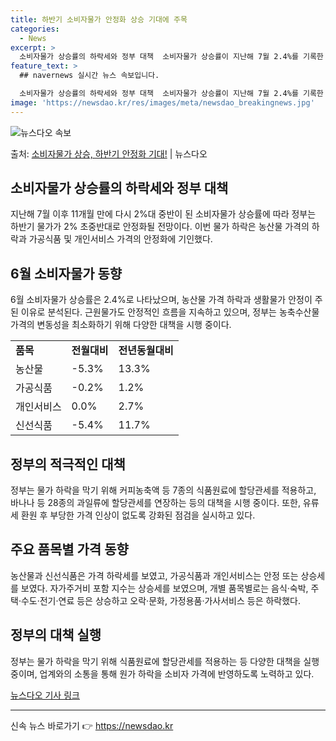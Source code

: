 ```yaml
---
title: 하반기 소비자물가 안정화 상승 기대에 주목
categories:
  - News
excerpt: >
  소비자물가 상승률의 하락세와 정부 대책  소비자물가 상승률이 지난해 7월 2.4%를 기록한 이후 11개월 만…
feature_text: >
  ## navernews 실시간 뉴스 속보입니다.

  소비자물가 상승률의 하락세와 정부 대책  소비자물가 상승률이 지난해 7월 2.4%를 기록한 이후 11개월 만…
image: 'https://newsdao.kr/res/images/meta/newsdao_breakingnews.jpg'
---
```


![뉴스다오 속보](https://newsdao.kr/res/images/meta/newsdao_breakingnews.jpg)

<p>출처: <a href="https://newsdao.kr/4550" rel="dofollow">소비자물가 상승, 하반기 안정화 기대!</a> | 뉴스다오</p>

<h2 data-ke-size="size26">소비자물가 상승률의 하락세와 정부 대책</h2>
<p data-ke-size="size16">지난해 7월 이후 11개월 만에 다시 2%대 중반이 된 소비자물가 상승률에 따라 정부는 하반기 물가가 2% 초중반대로 안정화될 전망이다. 이번 물가 하락은 농산물 가격의 하락과 가공식품 및 개인서비스 가격의 안정화에 기인했다.</p>

<h2 data-ke-size="size26">6월 소비자물가 동향</h2>
<p data-ke-size="size16">6월 소비자물가 상승률은 2.4%로 나타났으며, 농산물 가격 하락과 생활물가 안정이 주된 이유로 분석된다. 근원물가도 안정적인 흐름을 지속하고 있으며, 정부는 농축수산물 가격의 변동성을 최소화하기 위해 다양한 대책을 시행 중이다.</p>

<table>
    <tr>
        <td><b>품목</b></td>
        <td><b>전월대비</b></td>
        <td><b>전년동월대비</b></td>
    </tr>
    <tr>
        <td>농산물</td>
        <td>-5.3%</td>
        <td>13.3%</td>
    </tr>
    <tr>
        <td>가공식품</td>
        <td>-0.2%</td>
        <td>1.2%</td>
    </tr>
    <tr>
        <td>개인서비스</td>
        <td>0.0%</td>
        <td>2.7%</td>
    </tr>
    <tr>
        <td>신선식품</td>
        <td>-5.4%</td>
        <td>11.7%</td>
    </tr>
</table>

<h2 data-ke-size="size26">정부의 적극적인 대책</h2>
<p data-ke-size="size16">정부는 물가 하락을 막기 위해 커피농축액 등 7종의 식품원료에 할당관세를 적용하고, 바나나 등 28종의 과일류에 할당관세를 연장하는 등의 대책을 시행 중이다. 또한, 유류세 환원 후 부당한 가격 인상이 없도록 강화된 점검을 실시하고 있다.</p>

<h2 data-ke-size="size26">주요 품목별 가격 동향</h2>
<p data-ke-size="size16">농산물과 신선식품은 가격 하락세를 보였고, 가공식품과 개인서비스는 안정 또는 상승세를 보였다. 자가주거비 포함 지수는 상승세를 보였으며, 개별 품목별로는 음식·숙박, 주택·수도·전기·연료 등은 상승하고 오락·문화, 가정용품·가사서비스 등은 하락했다.</p>

<h2 data-ke-size="size26">정부의 대책 실행</h2>
<p data-ke-size="size16">정부는 물가 하락을 막기 위해 식품원료에 할당관세를 적용하는 등 다양한 대책을 실행 중이며, 업계와의 소통을 통해 원가 하락을 소비자 가격에 반영하도록 노력하고 있다.</p>
<p data-ke-size="size16"><a href="https://newsdao.kr/4550">뉴스다오 기사 링크</a></p>
<hr> 

신속 뉴스 바로가기 👉 <a href="https://newsdao.kr" rel="dofollow">https://newsdao.kr</a>


